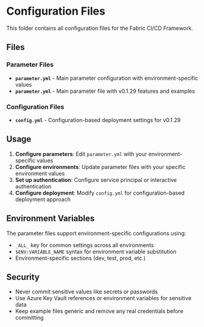 # Configuration Files

This folder contains all configuration files for the Fabric CI/CD Framework.

## Files

### Parameter Files
- **`parameter.yml`** - Main parameter configuration with environment-specific values
- **`parameter.yml`** - Main parameter file with v0.1.29 features and examples

### Configuration Files
- **`config.yml`** - Configuration-based deployment settings for v0.1.29

## Usage

1. **Configure parameters**: Edit `parameter.yml` with your environment-specific values
2. **Configure environments**: Update parameter files with your specific environment values
3. **Set up authentication**: Configure service principal or interactive authentication
4. **Configure deployment**: Modify `config.yml` for configuration-based deployment approach

## Environment Variables

The parameter files support environment-specific configurations using:
- `_ALL_` key for common settings across all environments
- `$ENV:VARIABLE_NAME` syntax for environment variable substitution
- Environment-specific sections (dev, test, prod, etc.)

## Security

- Never commit sensitive values like secrets or passwords
- Use Azure Key Vault references or environment variables for sensitive data
- Keep example files generic and remove any real credentials before committing